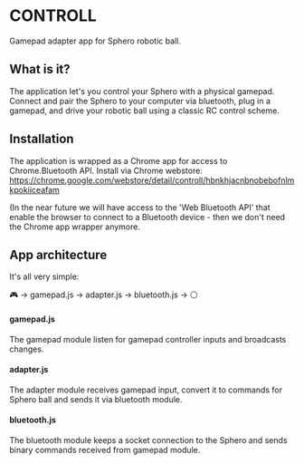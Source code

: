 # CONTROLL

Gamepad adapter app for Sphero robotic ball.

##  What is it?

The application let's you control your Sphero with a physical gamepad. Connect and pair the Sphero to your computer via bluetooth, plug in a gamepad, and drive your robotic ball using a classic RC control scheme.

## Installation

The application is wrapped as a Chrome app for access to Chrome.Bluetooth API. Install via Chrome webstore:
https://chrome.google.com/webstore/detail/controll/hbnkhjacnbnobebofnlmkpokijceafam

(In the near future we will have access to the 'Web Bluetooth API' that enable the browser to connect to a Bluetooth device - then we don't need the Chrome app wrapper anymore.

## App architecture
It's all very simple:

🎮 -> gamepad.js -> adapter.js -> bluetooth.js -> ⚪

#### gamepad.js
The gamepad module listen for gamepad controller inputs and broadcasts changes.

#### adapter.js
The adapter module receives gamepad input, convert it to commands for Sphero ball and sends it via bluetooth module.  

#### bluetooth.js
The bluetooth module keeps a socket connection to the Sphero and sends binary commands received from gamepad module.
